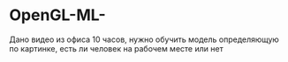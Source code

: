# OpenGL-ML-
Дано видео из офиса 10 часов, нужно обучить модель определяющую по картинке, есть ли человек на рабочем месте или нет
